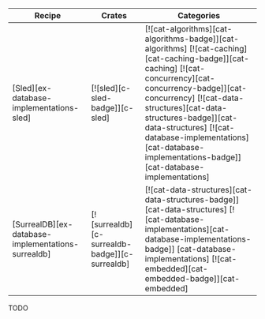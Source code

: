 | Recipe | Crates | Categories |
|--------|--------|------------|
| [Sled][ex-database-implementations-sled] | [![sled][c-sled-badge]][c-sled] | [![cat-algorithms][cat-algorithms-badge]][cat-algorithms] [![cat-caching][cat-caching-badge]][cat-caching] [![cat-concurrency][cat-concurrency-badge]][cat-concurrency] [![cat-data-structures][cat-data-structures-badge]][cat-data-structures] [![cat-database-implementations][cat-database-implementations-badge]][cat-database-implementations] |
| [SurrealDB][ex-database-implementations-surrealdb] | [![surrealdb][c-surrealdb-badge]][c-surrealdb] | [![cat-data-structures][cat-data-structures-badge]][cat-data-structures] [![cat-database-implementations][cat-database-implementations-badge]] [cat-database-implementations] [![cat-embedded][cat-embedded-badge]][cat-embedded] |

<div class="hidden">
TODO
</div>
